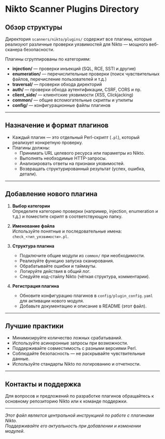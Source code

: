 # Nikto Scanner Plugins Directory

## Обзор структуры

Директория `scanners/nikto/plugins/` содержит все плагины, которые реализуют различные проверки уязвимостей для Nikto — мощного веб-сканера безопасности.

Плагины сгруппированы по категориям:
- **injection/** — проверки инъекций (SQL, RCE, SSTI и другие)
- **enumeration/** — перечислительные проверки (поиск чувствительных файлов, перечисление пользователей и т.д.)
- **traversal/** — проверки обхода директорий
- **auth/** — проверки обхода аутентификации, CSRF, CORS и пр.
- **client_side/** — клиентские уязвимости (XSS, Clickjacking)
- **common/** — общие вспомогательные скрипты и утилиты
- **config/** — конфигурационные файлы плагинов

---

## Назначение и формат плагинов

- Каждый плагин — это отдельный Perl-скрипт (`.pl`), который реализует конкретную проверку.
- Плагины должны:
  - Принимать URL целевого ресурса или параметры из Nikto.
  - Выполнять необходимые HTTP-запросы.
  - Анализировать ответы на признаки уязвимостей.
  - Возвращать структурированный результат (успех, ошибка, детали).

---

## Добавление нового плагина

1. **Выбор категории**  
   Определите категорию проверки (например, injection, enumeration и т.д.) и поместите скрипт в соответствующую папку.

2. **Именование файла**  
   Используйте понятные и последовательные имена: `check_<тип_уязвимости>.pl`.

3. **Структура плагина**  
   - Подключите общие модули из `common/` при необходимости.
   - Реализуйте функцию запуска сканирования.
   - Обрабатывайте ошибки и таймауты.
   - Логируйте действия в общий лог.
   - Следуйте код-стайлу Nikto (чёткая структура, комментарии).

4. **Регистрация плагина**  
   - Обновите конфигурацию плагинов в `config/plugin_config.yaml` для активации нового модуля.
   - Добавьте документацию и описание в README (этот файл).

---

## Лучшие практики

- Минимизируйте количество ложных срабатываний.
- Используйте асинхронные запросы при возможности.
- Поддерживайте совместимость с разными версиями Perl.
- Соблюдайте безопасность — не раскрывайте чувствительные данные.
- Используйте стандарты Nikto по логированию и отчетности.

---

## Контакты и поддержка

Для вопросов и предложений по разработке плагинов обращайтесь к основному репозиторию Nikto или к команде поддержки.

---

*Этот файл является центральной инструкцией по работе с плагинами Nikto.  
Поддерживайте его актуальность при добавлении и изменении модулей.*

